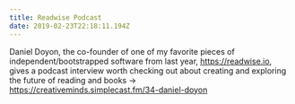 ```yaml
---
title: Readwise Podcast
date: 2019-02-23T22:18:11.194Z
---
```

Daniel Doyon, the co-founder of one of my favorite pieces of independent/bootstrapped software from last year, <https://readwise.io>, gives a podcast interview worth checking out about creating and exploring the future of reading and books ->\
<https://creativeminds.simplecast.fm/34-daniel-doyon>
